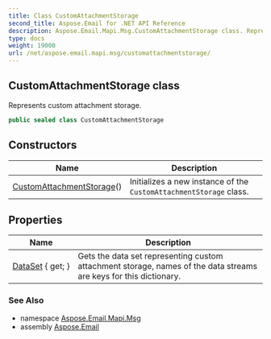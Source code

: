 ```yaml
---
title: Class CustomAttachmentStorage
second_title: Aspose.Email for .NET API Reference
description: Aspose.Email.Mapi.Msg.CustomAttachmentStorage class. Represents custom attachment storage
type: docs
weight: 19000
url: /net/aspose.email.mapi.msg/customattachmentstorage/
---
```

## CustomAttachmentStorage class

Represents custom attachment storage.

```csharp
public sealed class CustomAttachmentStorage
```

## Constructors

| Name | Description |
| --- | --- |
| [CustomAttachmentStorage](customattachmentstorage/)() | Initializes a new instance of the `CustomAttachmentStorage` class. |

## Properties

| Name | Description |
| --- | --- |
| [DataSet](../../aspose.email.mapi.msg/customattachmentstorage/dataset/) { get; } | Gets the data set representing custom attachment storage, names of the data streams are keys for this dictionary. |

### See Also

* namespace [Aspose.Email.Mapi.Msg](../../aspose.email.mapi.msg/)
* assembly [Aspose.Email](../../)


